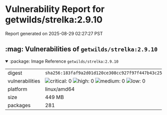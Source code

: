 # Vulnerability Report for getwilds/strelka:2.9.10

Report generated on 2025-08-29 02:27:27 PST

<h2>:mag: Vulnerabilities of <code>getwilds/strelka:2.9.10</code></h2>

<details open="true"><summary>:package: Image Reference</strong> <code>getwilds/strelka:2.9.10</code></summary>
<table>
<tr><td>digest</td><td><code>sha256:183faf9a2d01d120ce308cc927f97f447b43c250a497d546173eea1ca37a69f8</code></td><tr><tr><td>vulnerabilities</td><td><img alt="critical: 0" src="https://img.shields.io/badge/critical-0-lightgrey"/> <img alt="high: 0" src="https://img.shields.io/badge/high-0-lightgrey"/> <img alt="medium: 0" src="https://img.shields.io/badge/medium-0-lightgrey"/> <img alt="low: 0" src="https://img.shields.io/badge/low-0-lightgrey"/> <!-- unspecified: 0 --></td></tr>
<tr><td>platform</td><td>linux/amd64</td></tr>
<tr><td>size</td><td>449 MB</td></tr>
<tr><td>packages</td><td>281</td></tr>
</table>
</details></table>
</details>

<table></table>